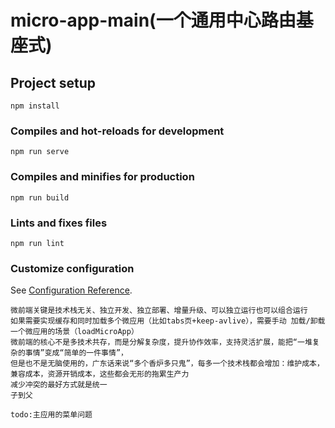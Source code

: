 # micro-app-main(一个通用中心路由基座式)

## Project setup
```
npm install
```

### Compiles and hot-reloads for development
```
npm run serve
```

### Compiles and minifies for production
```
npm run build
```

### Lints and fixes files
```
npm run lint
```

### Customize configuration
See [Configuration Reference](https://cli.vuejs.org/config/).
```
微前端关键是技术栈无关、独立开发、独立部署、增量升级、可以独立运行也可以组合运行
如果需要实现缓存和同时加载多个微应用（比如tabs页+keep-avlive），需要手动 加载/卸载 一个微应用的场景（loadMicroApp）
微前端的核心不是多技术共存，而是分解复杂度，提升协作效率，支持灵活扩展，能把“一堆复杂的事情”变成“简单的一件事情”，
但是也不是无脑使用的，广东话来说“多个香炉多只鬼”，每多一个技术栈都会增加：维护成本，兼容成本，资源开销成本，这些都会无形的拖累生产力
减少冲突的最好方式就是统一
子到父
```
```
todo:主应用的菜单问题
```